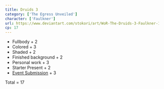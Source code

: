 ```yaml
---
title: Druids 3
category: ['The Egress Unveiled']
character: ['Faulkner']
url: https://www.deviantart.com/stokori/art/WoR-The-Druids-3-Faulkner-1128167067
cp: 17
---
```


- Fullbody + 2
- Colored + 3
- Shaded + 2
- Finished background + 2
- Personal work + 3
- Starter Present + 2
- [Event Submission](https://wor-keeper.com/submissions/view/25642) + 3

Total = 17